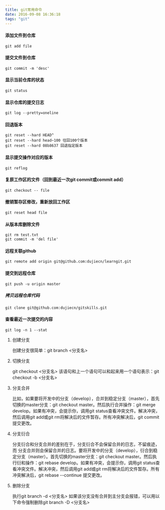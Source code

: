 ```yaml
---
title: git常用命令
date: 2016-09-08 16:36:18
tags: "git"
---
```

#### 添加文件到仓库
	git add file
#### 提交文件到仓库
	git commit -m 'desc'
#### 显示当前仓库的状态
	git status
#### 显示仓库的提交日志
	git log --pretty=oneline

#### 回退版本
	git reset --hard HEAD^
	git reset --hard head~100 往回100个版本
	git reset --hard 08b8637 回退指定版本
#### 显示提交操作对应的版本
	git reflog
#### 复原工作区的文件（回到最近一次git commit或commit add）
	git checkout -- file
#### 撤销暂存区修改，重新放回工作区
	git reset head file
#### 从版本库删除文件
	git rm test.txt
	git commit -m 'del file'

#### 远程关联github
	git remote add origin git@github.com:dujiecn/learngit.git
#### 提交到远程仓库
	git push -u origin master
##### 拷贝远程仓库代码
	git clone git@github.com:dujiecn/gitskills.git
#### 查看最近一次提交的内容
	git log -n 1 --stat


1. 创建分支
 	
 	创建分支很简单：git branch <分支名>
 	
2. 切换分支
 	
 	git checkout <分支名>
 该语句和上一个语句可以和起来用一个语句表示：git checkout -b <分支名>

3. 分支合并
	
	比如，如果要将开发中的分支（develop），合并到稳定分支（master），首先切换的master分支：git checkout master。然后执行合并操作：git merge develop。如果有冲突，会提示你，调用git status查看冲突文件。解决冲突，然后调用git add或git rm将解决后的文件暂存。所有冲突解决后，git commit 提交更改。

4. 分支衍合
	
	分支衍合和分支合并的差别在于，分支衍合不会保留合并的日志，不留痕迹，而 分支合并则会保留合并的日志。要将开发中的分支（develop），衍合到稳定分支（master）。首先切换的master分支：git checkout master。然后执行衍和操作：git rebase develop。如果有冲突，会提示你，调用git status查看冲突文件。解决冲突，然后调用git add或git rm将解决后的文件暂存。所有冲突解决后，git rebase --continue 提交更改。

5. 删除分支
     
     执行git branch -d <分支名>
     如果该分支没有合并到主分支会报错，可以用以下命令强制删除git branch -D <分支名>
